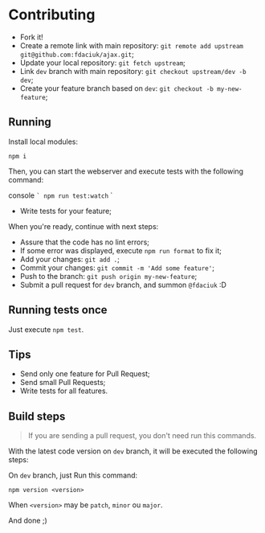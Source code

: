 # Contributing

- Fork it!
- Create a remote link with main repository: `git remote add upstream git@github.com:fdaciuk/ajax.git`;
- Update your local repository: `git fetch upstream`;
- Link `dev` branch with main repository: `git checkout upstream/dev -b dev`;
- Create your feature branch based on `dev`: `git checkout -b my-new-feature`;

## Running

Install local modules:

```console
npm i
```

Then, you can start the webserver and execute tests with the following command:

console `` `
npm run test:watch
`` `

- Write tests for your feature;

When you're ready, continue with next steps:

- Assure that the code has no lint errors;
- If some error was displayed, execute `npm run format` to fix it;
- Add your changes: `git add .`;
- Commit your changes: `git commit -m 'Add some feature'`;
- Push to the branch: `git push origin my-new-feature`;
- Submit a pull request for `dev` branch, and summon `@fdaciuk` :D

## Running tests once

Just execute `npm test`.

## Tips

- Send only one feature for Pull Request;
- Send small Pull Requests;
- Write tests for all features.

## Build steps

> If you are sending a pull request, you don't need run this commands.

With the latest code version on `dev` branch, it will be executed the following steps:

On `dev` branch, just Run this command:

```console 
npm version <version>
```

When `<version>` may be `patch`, `minor` ou `major`.

And done ;)
